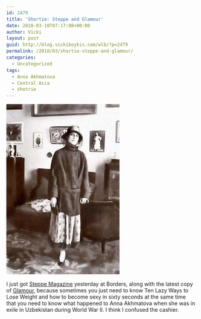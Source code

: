 ```yaml
---
id: 2479
title: 'Shortie: Steppe and Glamour'
date: 2010-03-10T07:17:08+00:00
author: Vicki
layout: post
guid: http://blog.vickiboykis.com/wlb/?p=2479
permalink: /2010/03/shortie-steppe-and-glamour/
categories:
  - Uncategorized
tags:
  - Anna Akhmatova
  - Central Asia
  - shotrie
---
```

[<img class="aligncenter size-full wp-image-2481" title="ahmatova_2" src="https://raw.githubusercontent.com/veekaybee/wlb/gh-pages/assets/images/2010/03/ahmatova_2.jpg" alt="" width="300" height="450" />](https://raw.githubusercontent.com/veekaybee/wlb/gh-pages/assets/images/2010/03/ahmatova_2.jpg)

I just got [Steppe Magazine](http://www.steppemagazine.com/steppe_issue_7.htm) yesterday at Borders, along with the latest copy of [Glamour](http://www.glamour.com/), because sometimes you just need to know Ten Lazy Ways to Lose Weight and how to become sexy in sixty seconds at the same time that you need to know what happened to Anna Akhmatova when she was in exile in Uzbekistan during World War II. I think I confused the cashier.